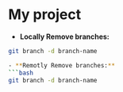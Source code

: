 ﻿# My project
 - **Locally Remove branches:**
  ```bash
  git branch -d branch-name

 - **Remotly Remove branches:**
  ```bash
  git branch -d branch-name
